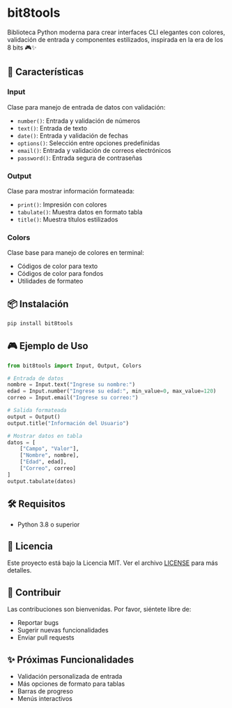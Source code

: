 # bit8tools

Biblioteca Python moderna para crear interfaces CLI elegantes con colores, validación de entrada y componentes estilizados, inspirada en la era de los 8 bits 🎮✨

## 🚀 Características

### Input
Clase para manejo de entrada de datos con validación:
- `number()`: Entrada y validación de números
- `text()`: Entrada de texto
- `date()`: Entrada y validación de fechas
- `options()`: Selección entre opciones predefinidas
- `email()`: Entrada y validación de correos electrónicos
- `password()`: Entrada segura de contraseñas

### Output
Clase para mostrar información formateada:
- `print()`: Impresión con colores
- `tabulate()`: Muestra datos en formato tabla
- `title()`: Muestra títulos estilizados

### Colors
Clase base para manejo de colores en terminal:
- Códigos de color para texto
- Códigos de color para fondos
- Utilidades de formateo

## 📦 Instalación

```bash
pip install bit8tools
```

## 🎮 Ejemplo de Uso

```python
from bit8tools import Input, Output, Colors

# Entrada de datos
nombre = Input.text("Ingrese su nombre:")
edad = Input.number("Ingrese su edad:", min_value=0, max_value=120)
correo = Input.email("Ingrese su correo:")

# Salida formateada
output = Output()
output.title("Información del Usuario")

# Mostrar datos en tabla
datos = [
    ["Campo", "Valor"],
    ["Nombre", nombre],
    ["Edad", edad],
    ["Correo", correo]
]
output.tabulate(datos)
```

## 🛠️ Requisitos
- Python 3.8 o superior

## 📜 Licencia
Este proyecto está bajo la Licencia MIT. Ver el archivo [LICENSE](LICENSE) para más detalles.

## 🤝 Contribuir
Las contribuciones son bienvenidas. Por favor, siéntete libre de:
- Reportar bugs
- Sugerir nuevas funcionalidades
- Enviar pull requests

## ✨ Próximas Funcionalidades
- Validación personalizada de entrada
- Más opciones de formato para tablas
- Barras de progreso
- Menús interactivos
